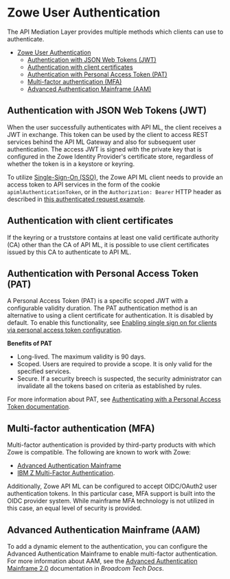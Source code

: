 # Zowe User Authentication
The API Mediation Layer provides multiple methods which clients can use to authenticate.

- [Zowe User Authentication](#zowe-user-authentication)
  - [Authentication with JSON Web Tokens (JWT)](#authentication-with-json-web-tokens-jwt)
  - [Authentication with client certificates](#authentication-with-client-certificates)
  - [Authentication with Personal Access Token (PAT)](#authentication-with-personal-access-token-pat)
  - [Multi-factor authentication (MFA)](#multi-factor-authentication-mfa)
  - [Advanced Authentication Mainframe (AAM)](#advanced-authentication-mainframe-aam)

## Authentication with JSON Web Tokens (JWT)

When the user successfully authenticates with API ML, the client receives a JWT in exchange. This token can be used by the client to access REST services behind the API ML Gateway and also for subsequent user authentication. The access JWT is signed with the private key that is configured in the Zowe Identity Provider's certificate store, regardless of whether the token is in a keystore or keyring.

To utilize [Single-Sign-On (SSO)](../user-guide/api-mediation-sso.md), the Zowe API ML client needs to provide an access token to API services in the form of the cookie `apimlAuthenticationToken`, or in the `Authorization: Bearer` HTTP header as described in [this authenticated request example](https://github.com/zowe/sample-spring-boot-api-service/blob/master/zowe-rest-api-sample-spring/docs/api-client-authentication.md#authenticated-request).

## Authentication with client certificates

If the keyring or a truststore contains at least one valid certificate authority (CA) other than the CA of API ML, it is possible to use client certificates issued by this CA to authenticate to API ML.

## Authentication with Personal Access Token (PAT)

A Personal Access Token (PAT) is a specific scoped JWT with a configurable validity duration. The PAT authentication method is an alternative to using a client certificate for authentication. It is disabled by default. To enable this functionality, see [Enabling single sign on for clients via personal access token configuration](../user-guide/api-mediation/configuration-personal-access-token.md).

**Benefits of PAT**

- Long-lived. The maximum validity is 90 days.
- Scoped. Users are required to provide a scope. It is only valid for the specified services.
- Secure. If a security breech is suspected, the security administrator can invalidate all the tokens based on criteria as established by rules.

For more information about PAT, see [Authenticating with a Personal Access Token documentation](../user-guide/api-mediation/authenticating-with-personal-access-token.md).

## Multi-factor authentication (MFA)

Multi-factor authentication is provided by third-party products with which Zowe is compatible. The following are known to work with Zowe:
- [Advanced Authentication Mainframe](https://techdocs.broadcom.com/us/en/ca-mainframe-software/security/ca-advanced-authentication-mainframe/2-0.html)
- [IBM Z Multi-Factor Authentication](https://www.ibm.com/products/ibm-multifactor-authentication-for-zos).

Additionally, Zowe API ML can be configured to accept OIDC/OAuth2 user authentication tokens. In this particular case, MFA support is built into the OIDC provider system.
While mainframe MFA technology is not utilized in this case, an equal level of security is provided.

## Advanced Authentication Mainframe (AAM)

To add a dynamic element to the authentication, you can configure the Advanced Authentication Mainframe to enable multi-factor authentication. For more information about AAM, see the [Advanced Authentication Mainframe 2.0](https://techdocs.broadcom.com/us/en/ca-mainframe-software/security/ca-advanced-authentication-mainframe/2-0.html) documentation in _Broadcom Tech Docs_.
